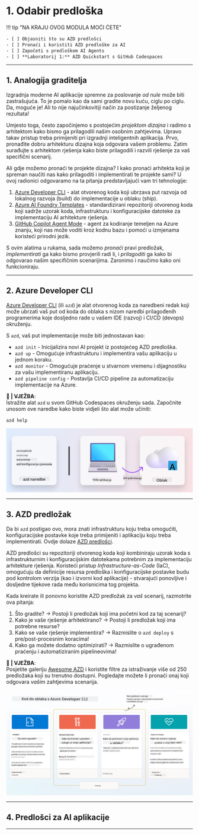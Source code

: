 <!--
CO_OP_TRANSLATOR_METADATA:
{
  "original_hash": "06d6207eff634aefcaa41739490a5324",
  "translation_date": "2025-09-25T02:00:21+00:00",
  "source_file": "workshop/docs/instructions/1-Select-AI-Template.md",
  "language_code": "hr"
}
-->
# 1. Odabir predloška

!!! tip "NA KRAJU OVOG MODULA MOĆI ĆETE"

    - [ ] Objasniti što su AZD predlošci
    - [ ] Pronaći i koristiti AZD predloške za AI
    - [ ] Započeti s predloškom AI Agents
    - [ ] **Laboratorij 1:** AZD Quickstart s GitHub Codespaces

---

## 1. Analogija graditelja

Izgradnja moderne AI aplikacije spremne za poslovanje _od nule_ može biti zastrašujuća. To je pomalo kao da sami gradite novu kuću, ciglu po ciglu. Da, moguće je! Ali to nije najučinkovitiji način za postizanje željenog rezultata!

Umjesto toga, često započinjemo s postojećim _projektom dizajna_ i radimo s arhitektom kako bismo ga prilagodili našim osobnim zahtjevima. Upravo takav pristup treba primijeniti pri izgradnji inteligentnih aplikacija. Prvo, pronađite dobru arhitekturu dizajna koja odgovara vašem problemu. Zatim surađujte s arhitektom rješenja kako biste prilagodili i razvili rješenje za vaš specifični scenarij.

Ali gdje možemo pronaći te projekte dizajna? I kako pronaći arhitekta koji je spreman naučiti nas kako prilagoditi i implementirati te projekte sami? U ovoj radionici odgovaramo na ta pitanja predstavljajući vam tri tehnologije:

1. [Azure Developer CLI](https://aka.ms/azd) - alat otvorenog koda koji ubrzava put razvoja od lokalnog razvoja (build) do implementacije u oblaku (ship).
1. [Azure AI Foundry Templates](https://ai.azure.com/templates) - standardizirani repozitoriji otvorenog koda koji sadrže uzorak koda, infrastrukturu i konfiguracijske datoteke za implementaciju AI arhitekture rješenja.
1. [GitHub Copilot Agent Mode](https://code.visualstudio.com/docs/copilot/chat/chat-agent-mode) - agent za kodiranje temeljen na Azure znanju, koji nas može voditi kroz kodnu bazu i pomoći u izmjenama koristeći prirodni jezik.

S ovim alatima u rukama, sada možemo _pronaći_ pravi predložak, _implementirati_ ga kako bismo provjerili radi li, i _prilagoditi_ ga kako bi odgovarao našim specifičnim scenarijima. Zaronimo i naučimo kako oni funkcioniraju.

---

## 2. Azure Developer CLI

[Azure Developer CLI](https://learn.microsoft.com/en-us/azure/developer/azure-developer-cli/) (ili `azd`) je alat otvorenog koda za naredbeni redak koji može ubrzati vaš put od koda do oblaka s nizom naredbi prilagođenih programerima koje dosljedno rade u vašem IDE (razvoj) i CI/CD (devops) okruženju.

S `azd`, vaš put implementacije može biti jednostavan kao:

- `azd init` - Inicijalizira novi AI projekt iz postojećeg AZD predloška.
- `azd up` - Omogućuje infrastrukturu i implementira vašu aplikaciju u jednom koraku.
- `azd monitor` - Omogućuje praćenje u stvarnom vremenu i dijagnostiku za vašu implementiranu aplikaciju.
- `azd pipeline config` - Postavlja CI/CD pipeline za automatizaciju implementacije na Azure.

**🎯 | VJEŽBA**: <br/> Istražite alat `azd` u svom GitHub Codespaces okruženju sada. Započnite unosom ove naredbe kako biste vidjeli što alat može učiniti:

```bash title="" linenums="0"
azd help
```

![Flow](../../../../../translated_images/azd-flow.19ea67c2f81eaa661db02745e9bba115874d18ce52480f2854ae6e2011d4b526.hr.png)

---

## 3. AZD predložak

Da bi `azd` postigao ovo, mora znati infrastrukturu koju treba omogućiti, konfiguracijske postavke koje treba primijeniti i aplikaciju koju treba implementirati. Ovdje dolaze [AZD predlošci](https://learn.microsoft.com/en-us/azure/developer/azure-developer-cli/azd-templates?tabs=csharp).

AZD predlošci su repozitoriji otvorenog koda koji kombiniraju uzorak koda s infrastrukturnim i konfiguracijskim datotekama potrebnim za implementaciju arhitekture rješenja. 
Koristeći pristup _Infrastructure-as-Code_ (IaC), omogućuju da definicije resursa predloška i konfiguracijske postavke budu pod kontrolom verzija (kao i izvorni kod aplikacije) - stvarajući ponovljive i dosljedne tijekove rada među korisnicima tog projekta.

Kada kreirate ili ponovno koristite AZD predložak za _vaš_ scenarij, razmotrite ova pitanja:

1. Što gradite? → Postoji li predložak koji ima početni kod za taj scenarij?
1. Kako je vaše rješenje arhitektirano? → Postoji li predložak koji ima potrebne resurse?
1. Kako se vaše rješenje implementira? → Razmislite o `azd deploy` s pre/post-procesnim koracima!
1. Kako ga možete dodatno optimizirati? → Razmislite o ugrađenom praćenju i automatiziranim pipelineovima!

**🎯 | VJEŽBA**: <br/> 
Posjetite galeriju [Awesome AZD](https://azure.github.io/awesome-azd/) i koristite filtre za istraživanje više od 250 predložaka koji su trenutno dostupni. Pogledajte možete li pronaći onaj koji odgovara _vašim_ zahtjevima scenarija.

![Code](../../../../../translated_images/azd-code-to-cloud.2d9503d69d3400da091317081968b6cad59c951339fea82ebe0b5ec646a3362d.hr.png)

---

## 4. Predlošci za AI aplikacije

---

